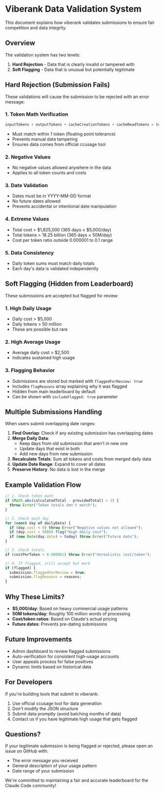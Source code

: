 # Viberank Data Validation System

This document explains how viberank validates submissions to ensure fair competition and data integrity.

## Overview

The validation system has two levels:
1. **Hard Rejection** - Data that is clearly invalid or tampered with
2. **Soft Flagging** - Data that is unusual but potentially legitimate

## Hard Rejection (Submission Fails)

These validations will cause the submission to be rejected with an error message:

### 1. Token Math Verification
```javascript
inputTokens + outputTokens + cacheCreationTokens + cacheReadTokens = totalTokens
```
- Must match within 1 token (floating point tolerance)
- Prevents manual data tampering
- Ensures data comes from official ccusage tool

### 2. Negative Values
- No negative values allowed anywhere in the data
- Applies to all token counts and costs

### 3. Date Validation
- Dates must be in YYYY-MM-DD format
- No future dates allowed
- Prevents accidental or intentional date manipulation

### 4. Extreme Values
- Total cost > $1,825,000 (365 days × $5,000/day)
- Total tokens > 18.25 billion (365 days × 50M/day)
- Cost per token ratio outside 0.000001 to 0.1 range

### 5. Data Consistency
- Daily token sums must match daily totals
- Each day's data is validated independently

## Soft Flagging (Hidden from Leaderboard)

These submissions are accepted but flagged for review:

### 1. High Daily Usage
- Daily cost > $5,000
- Daily tokens > 50 million
- These are possible but rare

### 2. High Average Usage
- Average daily cost > $2,500
- Indicates sustained high usage

### 3. Flagging Behavior
- Submissions are stored but marked with `flaggedForReview: true`
- Includes `flagReasons` array explaining why it was flagged
- Hidden from main leaderboard by default
- Can be shown with `includeFlagged: true` parameter

## Multiple Submissions Handling

When users submit overlapping date ranges:

1. **Find Overlap**: Check if any existing submission has overlapping dates
2. **Merge Daily Data**: 
   - Keep days from old submission that aren't in new one
   - Update days that exist in both
   - Add new days from new submission
3. **Recalculate Totals**: Sum all tokens and costs from merged daily data
4. **Update Date Range**: Expand to cover all dates
5. **Preserve History**: No data is lost in the merge

## Example Validation Flow

```javascript
// 1. Check token math
if (Math.abs(calculatedTotal - providedTotal) > 1) {
  throw Error("Token totals don't match");
}

// 2. Check each day
for (const day of dailyData) {
  if (day.cost < 0) throw Error("Negative values not allowed");
  if (day.cost > 5000) flag("High daily cost");
  if (new Date(day.date) > today) throw Error("Future date");
}

// 3. Check totals
if (costPerToken < 0.000001) throw Error("Unrealistic cost/token");

// 4. If flagged, still accept but mark
if (flagged) {
  submission.flaggedForReview = true;
  submission.flagReasons = reasons;
}
```

## Why These Limits?

- **$5,000/day**: Based on heavy commercial usage patterns
- **50M tokens/day**: Roughly 100 million words of processing
- **Cost/token ratios**: Based on Claude's actual pricing
- **Future dates**: Prevents pre-dating submissions

## Future Improvements

- Admin dashboard to review flagged submissions
- Auto-verification for consistent high-usage accounts
- User appeals process for false positives
- Dynamic limits based on historical data

## For Developers

If you're building tools that submit to viberank:

1. Use official ccusage tool for data generation
2. Don't modify the JSON structure
3. Submit data promptly (avoid batching months of data)
4. Contact us if you have legitimate high usage that gets flagged

## Questions?

If your legitimate submission is being flagged or rejected, please open an issue on GitHub with:
- The error message you received
- General description of your usage pattern
- Date range of your submission

We're committed to maintaining a fair and accurate leaderboard for the Claude Code community!